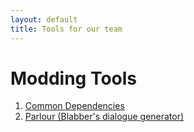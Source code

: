 ```yaml
---
layout: default
title: Tools for our team
---
```


# Modding Tools

1. [Common Dependencies](./dependencies)
2. [Parlour (Blabber's dialogue generator)](./parlour)
